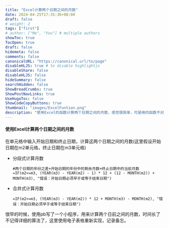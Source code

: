 ```yaml
---
title: "Excel计算两个日期之间的月数"
date: 2024-04-25T17:35:36+08:00
draft: false
# weight: 2
tags: ["first"]
# author: ["Me", "You"] # multiple authors
showToc: true
TocOpen: true
draft: false
hidemeta: false
comments: false
canonicalURL: "https://canonical.url/to/page"
disableHLJS: true # to disable highlightjs
disableShare: false
disableHLJS: false
hideSummary: false
searchHidden: false
ShowBreadCrumbs: true
ShowPostNavLinks: true
UseHugoToc: false
ShowCodeCopyButtons: true
thumbnail: "images/ExcelFuntion.png"
description: "使用Excel的函数计算两个日期之间的月数，感觉很简单，可是用的函数不对的话，计算会差别很大"
---
```


#### 使用Excel计算两个日期之间的月数

在单元格中输入开始日期和终止日期，计算这两个日期之间的月数(这里假设开始日期在m2单元格，终止日期在m3单元格)

* 分段式计算月数

  ```
  #两个日期的年份之差+开始日期的年份中的剩余月数+终止日期中的当前月数
  =IF(m2<=m3, (YEAR(m3) - YEAR(m2) - 1) * 12 + (12 - MONTH(m2)) + MONTH(m3), "错误：开始日期必须早于或等于结束日期")
  ```

  

* 合并式计算月数

  ```
  =IF(m2<=m3, (YEAR(m3) - YEAR(m2)) * 12 + MONTH(m3) - MONTH(m2), "错误：开始日期必须早于或等于结束日期")
  ```

  

很早的时候，使用pb写了一个小程序，用来计算两个日前之间的月数，时间长了不记得详细的算法了，这里使用电子表格重新实现，记录备忘。
